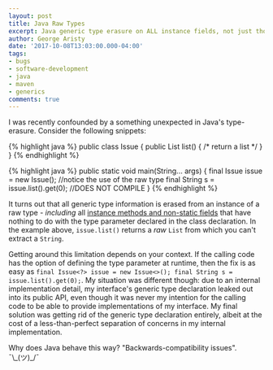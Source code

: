 ```yaml
---
layout: post
title: Java Raw Types
excerpt: Java generic type erasure on ALL instance fields, not just those tied to the type parameter in the class declaration.
author: George Aristy
date: '2017-10-08T13:03:00.000-04:00'
tags:
- bugs
- software-development
- java
- maven
- generics
comments: true
---
```


I was recently confounded by a something unexpected in Java's type-erasure. Consider the following snippets:

{% highlight java %}
public class Issue<T> {
  public List<String> list() {
    /* return a list */
  }
}
{% endhighlight %}

{% highlight java %}
public static void main(String... args) {
  final Issue issue = new Issue();        //notice the use of the raw type
  final String s = issue.list().get(0);   //DOES NOT COMPILE
}
{% endhighlight %}

It turns out that all generic type information is erased from an instance of a raw type - *including* all [instance methods and non-static fields](https://docs.oracle.com/javase/specs/jls/se8/html/jls-4.html#jls-4.8) that have nothing to do with the type parameter declared in the class declaration. In the example above, `issue.list()` returns a *raw* `List` from which you can't extract a `String`.

Getting around this limitation depends on your context. If the calling code has the option of defining the type parameter at runtime, then the fix is as easy as `final Issue<?> issue = new Issue<>(); final String s = issue.list().get(0);`. My situation was different though: due to an internal implementation detail, my interface's generic type declaration leaked out into its public API, even though it was never my intention for the calling code to be able to provide implementations of my interface. My final solution was getting rid of the generic type declaration entirely, albeit at the cost of a less-than-perfect separation of concerns in my internal implementation.

Why does Java behave this way? "Backwards-compatibility issues". ¯\\\_(ツ)\_/¯
